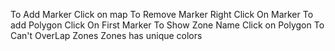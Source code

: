 To Add Marker Click on map
To Remove Marker Right Click On Marker
To add Polygon Click On First Marker
To Show Zone Name Click on Polygon
To Can't OverLap Zones
Zones has unique colors
